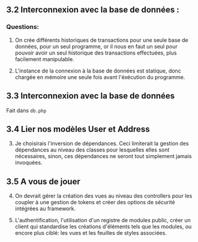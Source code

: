 ## 3.2 Interconnexion avec la base de données :

### Questions:

1. On crée différents historiques de transactions pour une seule base de données, pour un seul programme, or il nous en faut un seul pour pouvoir avoir un seul historique des transactions effectuées, plus facilement manipulable.

2. L'instance de la connexion à la base de données est statique, donc chargée en mémoire une seule fois avant l'éxécution du programme.

## 3.3 Interconnexion avec la base de données

Fait dans `db.php`

## 3.4 Lier nos modèles User et Address

3. Je choisirais l'inversion de dépendances. Ceci limiterait la gestion des dépendances au niveau des classes pour lesquelles elles sont nécessaires, sinon, ces dépendances ne seront tout simplement jamais invoquées.

## 3.5 A vous de jouer

4. On devrait gérer la création des vues au niveau des controllers pour les coupler à une gestion de tokens et créer des options de sécurité intégrées au framework.

5. L'authentification, l'utilisation d'un registre de modules public, créer un client qui standardise les créations d'éléments tels que les modules, ou encore plus ciblé: les vues et les feuilles de styles associées.
